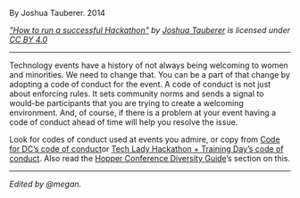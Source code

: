 By Joshua Tauberer. 2014

[_"How to run a successful Hackathon"_](https://hackathon.guide/) _by_ [_Joshua Tauberer_](https://razor.occams.info/) _is licensed under_ [_CC BY 4.0_](http://creativecommons.org/licenses/by/4.0)

---

Technology events have a history of not always being welcoming to women and minorities. We need to change that. You can be a part of that change by adopting a code of conduct for the event. A code of conduct is not just about enforcing rules. It sets community norms and sends a signal to would-be participants that you are trying to create a welcoming environment. And, of course, if there is a problem at your event having a code of conduct ahead of time will help you resolve the issue.

Look for codes of conduct used at events you admire, or copy from [Code for DC’s code of conduct](http://codefordc.org/resources/codeofconduct.html)or [Tech Lady Hackathon + Training Day’s code of conduct](http://techladyhackathon.org/codeofconduct). Also read the [Hopper Conference Diversity Guide](http://conference.hopper.org.nz/#coc)’s section on this.

---

_Edited by @megan._